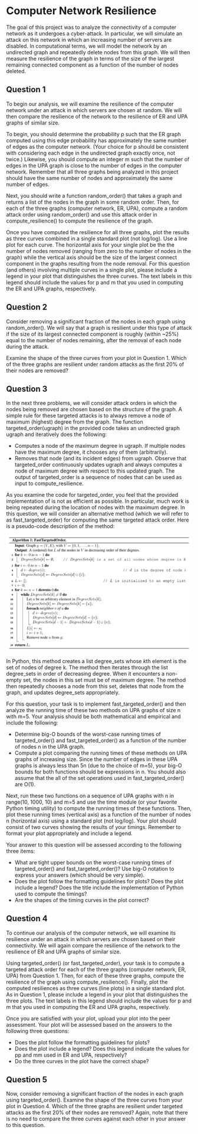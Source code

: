 # Computer Network Resilience
The goal of this project was to analyze the connectivity of a computer network as it undergoes a cyber-attack. In particular, we will simulate an attack on this network in which an increasing number of servers are disabled. In computational terms, we will model the network by an undirected graph and repeatedly delete nodes from this graph. We will then measure the resilience of the graph in terms of the size of the largest remaining connected component as a function of the number of nodes deleted.

## Question 1
To begin our analysis, we will examine the resilience of the computer network under an attack in which servers are chosen at random. We will then compare the resilience of the network to the resilience of ER and UPA graphs of similar size.

To begin, you should determine the probability p such that the ER graph computed using this edge probability has approximately the same number of edges as the computer network. (Your choice for p should be consistent with considering each edge in the undirected graph exactly once, not twice.) Likewise, you should compute an integer m such that the number of edges in the UPA graph is close to the number of edges in the computer network. Remember that all three graphs being analyzed in this project should have the same number of nodes and approximately the same number of edges.

Next, you should write a function random_order() that takes a graph and returns a list of the nodes in the graph in some random order. Then, for each of the three graphs (computer network, ER, UPA), compute a random attack order using random_order() and use this attack order in compute_resilience() to compute the resilience of the graph.

Once you have computed the resilience for all three graphs, plot the results as three curves combined in a single standard plot (not log/log). Use a line plot for each curve. The horizontal axis for your single plot be the the number of nodes removed (ranging from zero to the number of nodes in the graph) while the vertical axis should be the size of the largest connect component in the graphs resulting from the node removal. For this question (and others) involving multiple curves in a single plot, please include a legend in your plot that distinguishes the three curves. The text labels in this legend should include the values for p and m that you used in computing the ER and UPA graphs, respectively.

## Question 2
Consider removing a significant fraction of the nodes in each graph using random_order(). We will say that a graph is resilient under this type of attack if the size of its largest connected component is roughly (within ~25%) equal to the number of nodes remaining, after the removal of each node during the attack.

Examine the shape of the three curves from your plot in Question 1. Which of the three graphs are resilient under random attacks as the first 20% of their nodes are removed? 

## Question 3
In the next three problems, we will consider attack orders in which the nodes being removed are chosen based on the structure of the graph. A simple rule for these targeted attacks is to always remove a node of maximum (highest) degree from the graph. The function targeted_order(ugraph) in the provided code takes an undirected graph ugraph and iteratively does the following:
* Computes a node of the maximum degree in ugraph. If multiple nodes have the maximum degree, it chooses any of them (arbitrarily).
* Removes that node (and its incident edges) from ugraph.
Observe that targeted_order continuously updates ugraph and always computes a node of maximum degree with respect to this updated graph. The output of targeted_order is a sequence of nodes that can be used as input to compute_resilience.

As you examine the code for targeted_order, you feel that the provided implementation of is not as efficient as possible. In particular, much work is being repeated during the location of nodes with the maximum degree. In this question, we will consider an alternative method (which we will refer to as fast_targeted_order) for computing the same targeted attack order. Here is a pseudo-code description of the method:

![FTO algorithm](https://github.com/rokobo/Computer-Network-Resilience-Analysis/blob/main/Data/Fast%20Targeted%20Order%20Algorithm.png?raw=true)

In Python, this method creates a list degree_sets whose *k*th element is the set of nodes of degree k. The method then iterates through the list degree_sets in order of decreasing degree. When it encounters a non-empty set, the nodes in this set must be of maximum degree. The method then repeatedly chooses a node from this set, deletes that node from the graph, and updates degree_sets appropriately.

For this question, your task is to implement fast_targeted_order() and then analyze the running time of these two methods on UPA graphs of size n with m=5. Your analysis should be both mathematical and empirical and include the following:
* Determine big-O bounds of the worst-case running times of targeted_order() and fast_targeted_order() as a function of the number of nodes n in the UPA graph.
* Compute a plot comparing the running times of these methods on UPA graphs of increasing size.
Since the number of edges in these UPA graphs is always less than 5n (due to the choice of m=5), your big-O bounds for both functions should be expressions in n. You should also assume that the all of the set operations used in fast_targeted_order() are O(1).

Next, run these two functions on a sequence of UPA graphs with n in range(10, 1000, 10) and m=5 and use the time module (or your favorite Python timing utility) to compute the running times of these functions. Then, plot these running times (vertical axis) as a function of the number of nodes n (horizontal axis) using a standard plot (not log/log). Your plot should consist of two curves showing the results of your timings. Remember to format your plot appropriately and include a legend.

Your answer to this question will be assessed according to the following three items:
* What are tight upper bounds on the worst-case running times of targeted_order() and fast_targeted_order()? Use big-O notation to express your answers (which should be very simple).
* Does the plot follow the formatting guidelines for plots? Does the plot include a legend? Does the title include the implementation of Python used to compute the timings?
* Are the shapes of the timing curves in the plot correct?

## Question 4
To continue our analysis of the computer network, we will examine its resilience under an attack in which servers are chosen based on their connectivity. We will again compare the resilience of the network to the resilience of ER and UPA graphs of similar size.

Using targeted_order() (or fast_targeted_order), your task is to compute a targeted attack order for each of the three graphs (computer network, ER, UPA) from Question 1. Then, for each of these three graphs, compute the resilience of the graph using compute_resilience(). Finally, plot the computed resiliences as three curves (line plots) in a single standard plot. As in Question 1, please include a legend in your plot that distinguishes the three plots. The text labels in this legend should include the values for p and m that you used in computing the ER and UPA graphs, respectively.

Once you are satisfied with your plot, upload your plot into the peer assessment. Your plot will be assessed based on the answers to the following three questions:
* Does the plot follow the formatting guidelines for plots?
* Does the plot include a legend? Does this legend indicate the values for pp and mm used in ER and UPA, respectively?
* Do the three curves in the plot have the correct shape?

## Question 5
Now, consider removing a significant fraction of the nodes in each graph using targeted_order(). Examine the shape of the three curves from your plot in Question 4. Which of the three graphs are resilient under targeted attacks as the first 20% of their nodes are removed? Again, note that there is no need to compare the three curves against each other in your answer to this question.